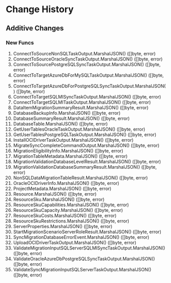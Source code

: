 # Change History

## Additive Changes

### New Funcs

1. ConnectToSourceNonSQLTaskOutput.MarshalJSON() ([]byte, error)
1. ConnectToSourceOracleSyncTaskOutput.MarshalJSON() ([]byte, error)
1. ConnectToSourcePostgreSQLSyncTaskOutput.MarshalJSON() ([]byte, error)
1. ConnectToTargetAzureDbForMySQLTaskOutput.MarshalJSON() ([]byte, error)
1. ConnectToTargetAzureDbForPostgreSQLSyncTaskOutput.MarshalJSON() ([]byte, error)
1. ConnectToTargetSQLMISyncTaskOutput.MarshalJSON() ([]byte, error)
1. ConnectToTargetSQLMITaskOutput.MarshalJSON() ([]byte, error)
1. DataItemMigrationSummaryResult.MarshalJSON() ([]byte, error)
1. DatabaseBackupInfo.MarshalJSON() ([]byte, error)
1. DatabaseSummaryResult.MarshalJSON() ([]byte, error)
1. DatabaseTable.MarshalJSON() ([]byte, error)
1. GetUserTablesOracleTaskOutput.MarshalJSON() ([]byte, error)
1. GetUserTablesPostgreSQLTaskOutput.MarshalJSON() ([]byte, error)
1. InstallOCIDriverTaskOutput.MarshalJSON() ([]byte, error)
1. MigrateSyncCompleteCommandOutput.MarshalJSON() ([]byte, error)
1. MigrationEligibilityInfo.MarshalJSON() ([]byte, error)
1. MigrationTableMetadata.MarshalJSON() ([]byte, error)
1. MigrationValidationDatabaseLevelResult.MarshalJSON() ([]byte, error)
1. MigrationValidationDatabaseSummaryResult.MarshalJSON() ([]byte, error)
1. NonSQLDataMigrationTableResult.MarshalJSON() ([]byte, error)
1. OracleOCIDriverInfo.MarshalJSON() ([]byte, error)
1. ProjectMetadata.MarshalJSON() ([]byte, error)
1. Resource.MarshalJSON() ([]byte, error)
1. ResourceSku.MarshalJSON() ([]byte, error)
1. ResourceSkuCapabilities.MarshalJSON() ([]byte, error)
1. ResourceSkuCapacity.MarshalJSON() ([]byte, error)
1. ResourceSkuCosts.MarshalJSON() ([]byte, error)
1. ResourceSkuRestrictions.MarshalJSON() ([]byte, error)
1. ServerProperties.MarshalJSON() ([]byte, error)
1. StartMigrationScenarioServerRoleResult.MarshalJSON() ([]byte, error)
1. SyncMigrationDatabaseErrorEvent.MarshalJSON() ([]byte, error)
1. UploadOCIDriverTaskOutput.MarshalJSON() ([]byte, error)
1. ValidateMigrationInputSQLServerSQLMISyncTaskOutput.MarshalJSON() ([]byte, error)
1. ValidateOracleAzureDbPostgreSQLSyncTaskOutput.MarshalJSON() ([]byte, error)
1. ValidateSyncMigrationInputSQLServerTaskOutput.MarshalJSON() ([]byte, error)
